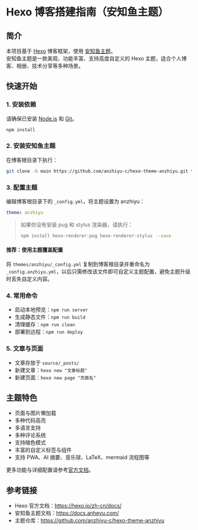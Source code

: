 # Hexo 博客搭建指南（安知鱼主题）

## 简介

本项目基于 [Hexo](https://hexo.io/zh-cn/) 博客框架，使用 [安知鱼主题](https://github.com/anzhiyu-c/hexo-theme-anzhiyu)。  
安知鱼主题是一款美观、功能丰富、支持高度自定义的 Hexo 主题，适合个人博客、相册、技术分享等多种场景。

## 快速开始

### 1. 安装依赖

请确保已安装 [Node.js](https://nodejs.org/zh-cn/) 和 [Git](https://git-scm.com/)。

```bash
npm install
```

### 2. 安装安知鱼主题

在博客根目录下执行：

```bash
git clone -b main https://github.com/anzhiyu-c/hexo-theme-anzhiyu.git themes/anzhiyu
```

### 3. 配置主题

编辑博客根目录下的 `_config.yml`，将主题设置为 anzhiyu：

```yaml
theme: anzhiyu
```

> 如果你没有安装 pug 和 stylus 渲染器，请执行：
> 
> ```bash
> npm install hexo-renderer-pug hexo-renderer-stylus --save
> ```

#### 推荐：使用主题覆盖配置

将 `themes/anzhiyu/_config.yml` 复制到博客根目录并重命名为 `_config.anzhiyu.yml`，以后只需修改该文件即可自定义主题配置，避免主题升级时丢失自定义内容。

### 4. 常用命令

- 启动本地预览：`npm run server`
- 生成静态文件：`npm run build`
- 清理缓存：`npm run clean`
- 部署到远程：`npm run deploy`

### 5. 文章与页面

- 文章存放于 `source/_posts/`
- 新建文章：`hexo new "文章标题"`
- 新建页面：`hexo new page "页面名"`


## 主题特色

- 页面与图片懒加载
- 多种代码高亮
- 多语言支持
- 多种评论系统
- 支持暗色模式
- 丰富的自定义标签与组件
- 支持 PWA、AI 摘要、音乐球、LaTeX、mermaid 流程图等

更多功能与详细配置请参考[官方文档](https://docs.anheyu.com/)。

## 参考链接

- Hexo 官方文档：https://hexo.io/zh-cn/docs/
- 安知鱼主题文档：https://docs.anheyu.com/
- 主题仓库：https://github.com/anzhiyu-c/hexo-theme-anzhiyu
